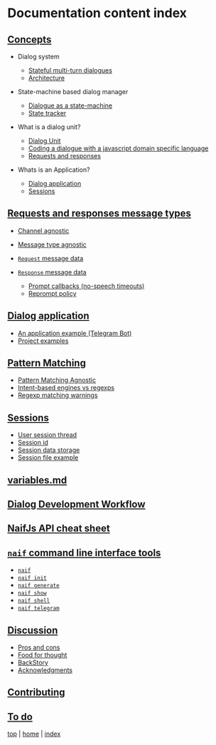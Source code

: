 # Documentation content index

## [Concepts](concepts.md)

  - Dialog system
    - [Stateful multi-turn dialogues](concepts.md#stateful-multi-turn-dialogues)
    - [Architecture](concepts.md#architecture)

  - State-machine based dialog manager 
    - [Dialogue as a state-machine](concepts.mddialogue-as-a-state-machine)
    - [State tracker](concepts.md#state-tracker)

  - What is a dialog unit?
    - [Dialog Unit](concepts.md#dialog-unit)
    - [Coding a dialogue with a javascript domain specific language](concepts.md#coding-a-dialogue-with-a-javascript-domain-specific-language)
    - [Requests and responses](concepts.md#requests-and-responses)

  - Whats is an Application?
    - [Dialog application](concepts.md#dialog-application)
    - [Sessions](concepts.md#dialog-application)


## [Requests and responses message types](requestresponse.md)

- [Channel agnostic](requestresponse.md#channel-agnostic)
- [Message type agnostic](requestresponse.md#message-type-agnostic)

- [`Request` message data](request.md) 

- [`Response` message data](resposnse.md)
  - [Prompt callbacks (no-speech timeouts)](response.md#prompt-callbacks--no-speech-timeouts-)
  - [Reprompt policy](response.md#reprompt-policy)


## [Dialog application](application.md)

- [An application example (Telegram Bot)](application.md#an-application-example--telegram-bot-) 
- [Project examples](../examples)


## [Pattern Matching](patternmatching.md)

- [Pattern Matching Agnostic](patternmatching.md#pattern-matching-agnostic) 
- [Intent-based engines vs regexps](patternmatching.md#intent-based-engines-vs-regexps)
- [Regexp matching warnings](patternmatching.md#regexp-matching-warnings)


## [Sessions](sessions.md)

- [User session thread](sessions.md#user-session-thread)
- [Session id](sessions.md#session-id)
- [Session data storage](sessions.md#session-data-storage)
- [Session file example](sessions.md#session-file-example)

## [variables.md](variables.md)

## [Dialog Development Workflow](workflow.md)


## [NaifJs API cheat sheet](API.md)

## [`naif` command line interface tools](naif.md)

- [`naif`](naif.md#naif) 
- [`naif init`](naif.md#naif-init) 
- [`naif generate`](naif.md#naif-generate) 
- [`naif show`](naif.md#naif-show) 
- [`naif shell`](naif.md#naif-shell) 
- [`naif telegram`](naif.md#naif-telegram)


## [Discussion](discussion.md)

- [Pros and cons](discussion.md#pros-and-cons)
- [Food for thought](discussion.md#food-for-thought)
- [BackStory](discussion.md#backStory)
- [Acknowledgments](discussion.md#acknowledgments)

## [Contributing](contributing.md)

## [To do](todo.md)

[top](#) | [home](../README.md) | [index](index.md)
